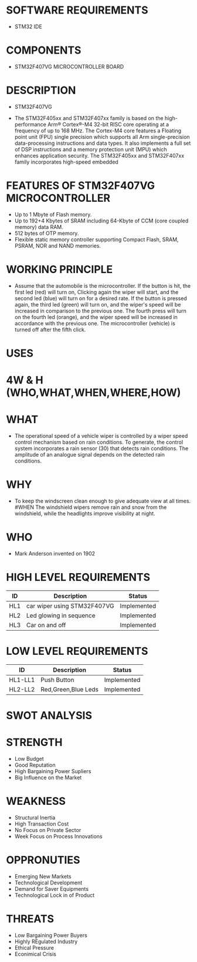  # SOFTWARE REQUIREMENTS
   * STM32 IDE
 
 # COMPONENTS
   * STM32F407VG MICROCONTROLLER BOARD
 
 # DESCRIPTION
   * STM32F407VG
 
 * The STM32F405xx and STM32F407xx family is based on the high-performance Arm® Cortex®-M4 32-bit RISC core operating at a frequency of up to 168 MHz. The Cortex-M4 core features a Floating point unit (FPU) single precision which supports all Arm single-precision data-processing instructions and data types. It also implements a full set of DSP instructions and a memory protection unit (MPU) which enhances application security. The STM32F405xx and STM32F407xx family incorporates high-speed embedded
 
 # FEATURES OF STM32F407VG MICROCONTROLLER
   * Up to 1 Mbyte of Flash memory.
   * Up to 192+4 Kbytes of SRAM including 64-Kbyte of CCM (core coupled memory) data RAM.
   * 512 bytes of OTP memory.
   * Flexible static memory controller supporting Compact Flash, SRAM, PSRAM, NOR and NAND memories.
 
 # WORKING PRINCIPLE
 
 * Assume that the automobile is the microcontroller. If the button is hit, the first led (red) will turn on, Clicking again the wiper will start, and the second led (blue) will turn on for a desired rate. If the button is pressed again, the third led (green) will turn on, and the wiper's speed will be increased in comparison to the previous one. The fourth press will turn on the fourth led (orange), and the wiper speed will be increased in accordance with the previous one. The microcontroller (vehicle) is turned off after the fifth click.
 
 # USES
 
 # 4W & H (WHO,WHAT,WHEN,WHERE,HOW)
 
 # WHAT
 
  * The operational speed of a vehicle wiper is controlled by a wiper speed control mechanism based on rain conditions. To generate, the control system incorporates a rain sensor (30) that detects rain conditions. The amplitude of an analogue signal depends on the detected rain conditions.

 # WHY
  * To keep the windscreen clean enough to give adequate view at all times. #WHEN The windshield wipers remove rain and snow from the windshield, while the headlights improve visibility at night.

 # WHO
  * Mark Anderson invented on 1902

 # HIGH LEVEL REQUIREMENTS
 
 | ID     | Description                   | Status      |
 | -----  | -----------                   | ----------- |
 | HL1    | car wiper using STM32F407VG   | Implemented |
 | HL2    | Led glowing in sequence       | Implemented |
 | HL3    | Car on and off                | Implemented |

 # LOW LEVEL REQUIREMENTS
 
  |ID	      |Description	        |Status|
  | -----   | -----------         | ----------|
  |HL1-LL1	|Push Button	        |Implemented|
  |HL2-LL2	|Red,Green,Blue Leds  |Implemented|
  
 # SWOT ANALYSIS
 
 # STRENGTH
 
 * Low Budget
 * Good Reputation
 * High Bargaining Power Supliers
 * Big Influence on the Market

 # WEAKNESS

 * Structural Inertia
 * High Transaction Cost
 * No Focus on Private Sector
 * Week Focus on Process Innovations
 
 # OPPRONUTIES
 
 * Emerging New Markets
 * Technological Development
 * Demand for Saver Equipments
 * Technological Lock in of Product

 # THREATS
 
 * Low Bargaining Power Buyers
 * Highly REgulated Industry
 * Ethical Pressure
 * Econimical Crisis
